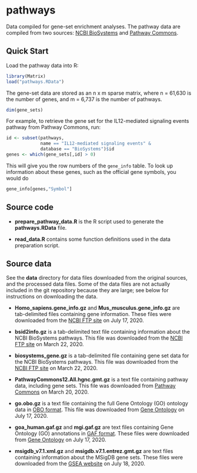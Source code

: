 # pathways

Data compiled for gene-set enrichment analyses. The pathway data are
compiled from two sources: [NCBI BioSystems][biosystems] and
[Pathway Commons][pc].

## Quick Start

Load the pathway data into R:

```R
library(Matrix)
load("pathways.RData")
```

The gene-set data are stored as an n x m sparse matrix, where n =
61,630 is the number of genes, and m = 6,737 is the number of
pathways.

```R
dim(gene_sets)
```

For example, to retrieve the gene set for the IL12-mediated signaling
events pathway from Pathway Commons, run:

```R
id <- subset(pathways,
             name == "IL12-mediated signaling events" &
             database == "BioSystems")$id
genes <- which(gene_sets[,id] > 0)
```

This will give you the row numbers of the `gene_info` table. To look
up information about these genes, such as the official gene symbols,
you would do

```R
gene_info[genes,"Symbol"]
```

## Source code

+ **prepare_pathway_data.R** is the R script used to generate the
  **pathways.RData** file.

+ **read_data.R** contains some function definitions used in the data
  preparation script.

## Source data

See the **data** directory for data files downloaded from the original
sources, and the processed data files. Some of the data files are not
actually included in the git repository because they are large; see
below for instructions on downloading the data.

+ **Homo_sapiens.gene_info.gz** and **Mus_musculus.gene_info.gz** are
  tab-delimited files containing gene information. These files were
  downloaded from the [NCBI FTP site][ncbi-ftp-gene] on July 17, 2020.

+ **bsid2info.gz** is a tab-delimited text file containing information
  about the NCBI BioSystems pathways. This file was downloaded from
  the [NCBI FTP site][ncbi-ftp-biosystems] on March 22, 2020.

+ **biosystems_gene.gz** is a tab-delimited file containing gene set
  data for the NCBI BioSystems pathways. This file was downloaded from
  the [NCBI FTP site][ncbi-ftp-biosystems] on March 22, 2020.

+ **PathwayCommons12.All.hgnc.gmt.gz** is a text file containing 
  pathway data, including gene sets. This file was downloaded from
  [Pathway Commons][pc-12-downloads] on March 20, 2020.

+ **go.obo.gz** is a text file containing the full Gene Ontology (GO)
  ontology data in [OBO format][obo]. This file was downloaded from
  [Gene Ontology][go-ontology] on July 17, 2020.

+ **goa_human.gaf.gz** and **mgi.gaf.gz** are text files containing
  Gene Ontology (GO) annotations in [GAF format][gaf]. These files
  were downloaded from [Gene Ontology][go-annotations] on July
  17, 2020.

+ **msigdb_v7.1.xml.gz** and **msigdb.v7.1.entrez.gmt.gz** are text
  files containing information about the MSigDB gene sets. These files
  were downloaded from the [GSEA website][gsea] on July 18, 2020.

[biosystems]: https://www.ncbi.nlm.nih.gov/biosystems
[pc]: https://www.pathwaycommons.org
[ncbi-ftp-gene]: https://ftp.ncbi.nih.gov/gene
[hgnc]: https://www.genenames.org/download/custom
[ncbi-ftp-biosystems]: https://ftp.ncbi.nih.gov/pub/biosystems
[pc-12-downloads]: https://www.pathwaycommons.org/archives/PC2/v12
[go-ontology]: http://geneontology.org/docs/download-ontology
[go-annotations]: http://current.geneontology.org/products/pages/downloads.html
[obo]: http://owlcollab.github.io/oboformat/doc/obo-syntax.html
[gaf]: http://geneontology.org/docs/go-annotation-file-gaf-format-2.1
[gsea]: https://www.gsea-msigdb.org/gsea/downloads.jsp
